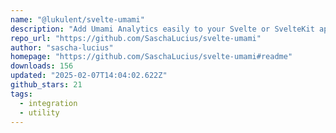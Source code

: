 ```yaml
---
name: "@lukulent/svelte-umami"
description: "Add Umami Analytics easily to your Svelte or SvelteKit app and track analytics and custom events."
repo_url: "https://github.com/SaschaLucius/svelte-umami"
author: "sascha-lucius"
homepage: "https://github.com/SaschaLucius/svelte-umami#readme"
downloads: 156
updated: "2025-02-07T14:04:02.622Z"
github_stars: 21
tags: 
  - integration
  - utility
---
```


